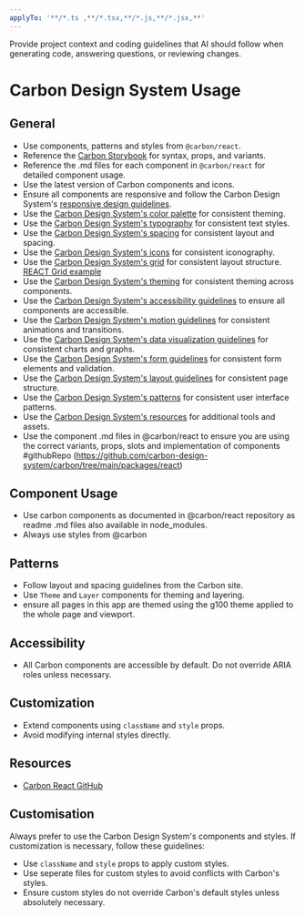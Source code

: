 ```yaml
---
applyTo: '**/*.ts ,**/*.tsx,**/*.js,**/*.jsx,**'
---
```

Provide project context and coding guidelines that AI should follow when generating code, answering questions, or reviewing changes.

# Carbon Design System Usage

## General
- Use components, patterns and styles from `@carbon/react`.
- Reference the [Carbon Storybook](https://react.carbondesignsystem.com/) for syntax, props, and variants.
- Reference the .md files for each component in `@carbon/react` for detailed component usage.
- Use the latest version of Carbon components and icons.
- Ensure all components are responsive and follow the Carbon Design System's [responsive design guidelines](https://carbondesignsystem.com/guidelines/responsive/).
- Use the [Carbon Design System's color palette](https://carbondesignsystem.com/guidelines/color/overview/) for consistent theming.
- Use the [Carbon Design System's typography](https://carbondesignsystem.com/guidelines/typography/overview/) for consistent text styles.
- Use the [Carbon Design System's spacing](https://carbondesignsystem.com/guidelines/spacing/overview/) for consistent layout and spacing.
- Use the [Carbon Design System's icons](https://carbondesignsystem.com/guidelines/icons/overview/) for consistent iconography.
- Use the [Carbon Design System's grid](https://carbondesignsystem.com/guidelines/grid/overview/) for consistent layout structure. [REACT Grid example](https://react.carbondesignsystem.com/?path=/docs/elements-grid--default)
- Use the [Carbon Design System's theming](https://carbondesignsystem.com/guidelines/theming/overview/) for consistent theming across components.
- Use the [Carbon Design System's accessibility guidelines](https://carbondesignsystem.com/guidelines/accessibility/overview/) to ensure all components are accessible.
- Use the [Carbon Design System's motion guidelines](https://carbondesignsystem.com/guidelines/motion/overview/) for consistent animations and transitions.
- Use the [Carbon Design System's data visualization guidelines](https://carbondesignsystem.com/guidelines/data-visualization/overview/) for consistent charts and graphs.
- Use the [Carbon Design System's form guidelines](https://carbondesignsystem.com/guidelines/forms/overview/) for consistent form elements and validation.
- Use the [Carbon Design System's layout guidelines](https://carbondesignsystem.com/guidelines/layout/overview/) for consistent page structure.
- Use the [Carbon Design System's patterns](https://carbondesignsystem.com/guidelines/patterns/overview/) for consistent user interface patterns.
- Use the [Carbon Design System's resources](https://carbondesignsystem.com/resources/overview/) for additional tools and assets.
- Use the component .md files in @carbon/react to ensure you are using the correct variants, props, slots and implementation of components #githubRepo (https://github.com/carbon-design-system/carbon/tree/main/packages/react)

## Component Usage
- Use carbon components as documented in @carbon/react repository as readme .md files also available in node_modules.
- Always use styles from @carbon

## Patterns
- Follow layout and spacing guidelines from the Carbon site.
- Use `Theme` and `Layer` components for theming and layering.
- ensure all pages in this app are themed using the g100 theme applied to the whole page and viewport.

## Accessibility
- All Carbon components are accessible by default. Do not override ARIA roles unless necessary.

## Customization
- Extend components using `className` and `style` props.
- Avoid modifying internal styles directly.

## Resources
- [Carbon React GitHub](https://github.com/carbon-design-system/carbon/tree/main/packages/react)

## Customisation
Always prefer to use the Carbon Design System's components and styles. If customization is necessary, follow these guidelines:
- Use `className` and `style` props to apply custom styles.
- Use seperate files for custom styles to avoid conflicts with Carbon's styles.
- Ensure custom styles do not override Carbon's default styles unless absolutely necessary.


